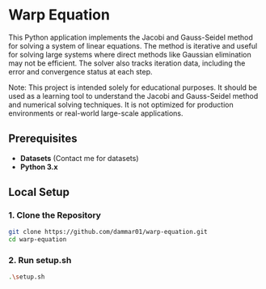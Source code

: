 # Warp Equation

This Python application implements the Jacobi and Gauss-Seidel method for solving a system of linear equations. The method is iterative and useful for solving large systems where direct methods like Gaussian elimination may not be efficient. The solver also tracks iteration data, including the error and convergence status at each step.

Note: This project is intended solely for educational purposes. It should be used as a learning tool to understand the Jacobi and Gauss-Seidel method and numerical solving techniques. It is not optimized for production environments or real-world large-scale applications.

## Prerequisites

- **Datasets** (Contact me for datasets)
- **Python 3.x**

## Local Setup

### 1. Clone the Repository

```bash
git clone https://github.com/dammar01/warp-equation.git
cd warp-equation
```

### 2. Run setup.sh

```bash
.\setup.sh
```
